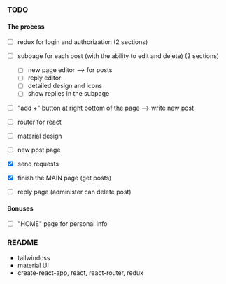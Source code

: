 

### TODO

#### The process
- [ ] redux for login and authorization (2 sections)
- [ ] subpage for each post (with the ability to edit and delete) (2
      sections)
  - [ ] new page editor --> for posts
  - [ ] reply editor
  - [ ] detailed design and icons
  - [ ] show replies in the subpage
- [ ] "add +" button at right bottom of the page --> write new post

- [ ] router for react
- [ ] material design
- [ ] new post page 
- [x] send requests
- [x] finish the MAIN page (get posts)
- [ ] reply page (administer can delete post)

#### Bonuses

- [ ] "HOME" page for personal info


### README

- tailwindcss
- material UI
- create-react-app, react, react-router, redux
